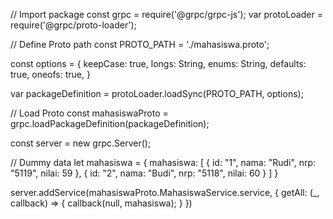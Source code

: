 // Import package 
const grpc = require('@grpc/grpc-js');
var protoLoader = require('@grpc/proto-loader');

// Define Proto path 
const PROTO_PATH = './mahasiswa.proto';

const options = {
  keepCase: true,
  longs: String,
  enums: String,
  defaults: true,
  oneofs: true,
}

var packageDefinition = protoLoader.loadSync(PROTO_PATH, options);

// Load Proto 
const mahasiswaProto = grpc.loadPackageDefinition(packageDefinition);

const server = new grpc.Server();

// Dummy data 
let mahasiswa = {
    mahasiswa: [
        {
            id: "1",
            nama: "Rudi",
            nrp: "5119",
            nilai: 59
          },
          {
            id: "2",
            nama: "Budi",
            nrp: "5118",
            nilai: 60
          }
    ]
}

server.addService(mahasiswaProto.MahasiswaService.service, {
  getAll: (_, callback) => {
    callback(null, mahasiswa);
  }
})

